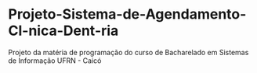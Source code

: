 # Projeto-Sistema-de-Agendamento-Cl-nica-Dent-ria
Projeto da matéria de programação do curso de Bacharelado em Sistemas de Informação UFRN - Caicó
